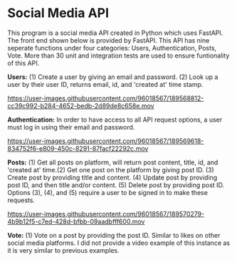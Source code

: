 # Social Media API

This program is a social media API created in Python which uses FastAPI. The front end shown below is provided by FastAPI. 
This API has nine seperate functions under four categories: Users, Authentication, Posts, Vote.
More than 30 unit and integration tests are used to ensure funtionality of this API.

**Users:** (1) Create a user by giving an email and password. (2) Look up a user by their user ID, returns email, id, and 'created at' time stamp.

https://user-images.githubusercontent.com/96018567/189568812-cc39c992-b284-4652-bedb-2d89de8c658e.mov

**Authentication:** In order to have access to all API request options, a user must log in using their email and password. 

https://user-images.githubusercontent.com/96018567/189569618-834752f6-e809-450c-8291-87facf22292c.mov

**Posts:** (1) Get all posts on platform, will return post content, title, id, and 'created at' time.(2) Get one post on the platform by giving post ID. 
(3) Create post by providing title and content. (4) Update post by providing post ID, and then title and/or content. (5) Delete post by providing post ID.
Options (3), (4), and (5) require a user to be signed in to make these requests. 

https://user-images.githubusercontent.com/96018567/189570279-4b9b12f5-c7ed-428d-bfbb-09aadbfff600.mov

**Vote:** (1) Vote on a post by providing the post ID. Similar to likes on other social media platforms. 
I did not provide a video example of this instance as it is very similar to previous examples. 


